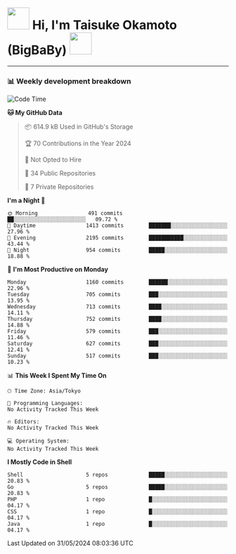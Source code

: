 <!-- Title -->
<h1>
    <img src="https://media.tenor.com/TlyRveJkgo4AAAAi/cloud-cloud-strife.gif" width="50"/> 
    Hi, I'm Taisuke Okamoto (BigBaBy) 
    <img src="https://media.tenor.com/TlyRveJkgo4AAAAi/cloud-cloud-strife.gif" width="50"/>
</h1>

---

<h3> 📊 Weekly development breakdown </h3>
<!-- waka-readme-stats -->

<!--START_SECTION:waka-->
![Code Time](http://img.shields.io/badge/Code%20Time-1%2C754%20hrs%2056%20mins-blue)

**🐱 My GitHub Data** 

> 📦 614.9 kB Used in GitHub's Storage 
 > 
> 🏆 70 Contributions in the Year 2024
 > 
> 🚫 Not Opted to Hire
 > 
> 📜 34 Public Repositories 
 > 
> 🔑 7 Private Repositories 
 > 
**I'm a Night 🦉** 

```text
🌞 Morning                491 commits         ██░░░░░░░░░░░░░░░░░░░░░░░   09.72 % 
🌆 Daytime                1413 commits        ███████░░░░░░░░░░░░░░░░░░   27.96 % 
🌃 Evening                2195 commits        ███████████░░░░░░░░░░░░░░   43.44 % 
🌙 Night                  954 commits         █████░░░░░░░░░░░░░░░░░░░░   18.88 % 
```
📅 **I'm Most Productive on Monday** 

```text
Monday                   1160 commits        ██████░░░░░░░░░░░░░░░░░░░   22.96 % 
Tuesday                  705 commits         ███░░░░░░░░░░░░░░░░░░░░░░   13.95 % 
Wednesday                713 commits         ████░░░░░░░░░░░░░░░░░░░░░   14.11 % 
Thursday                 752 commits         ████░░░░░░░░░░░░░░░░░░░░░   14.88 % 
Friday                   579 commits         ███░░░░░░░░░░░░░░░░░░░░░░   11.46 % 
Saturday                 627 commits         ███░░░░░░░░░░░░░░░░░░░░░░   12.41 % 
Sunday                   517 commits         ███░░░░░░░░░░░░░░░░░░░░░░   10.23 % 
```


📊 **This Week I Spent My Time On** 

```text
🕑︎ Time Zone: Asia/Tokyo

💬 Programming Languages: 
No Activity Tracked This Week

🔥 Editors: 
No Activity Tracked This Week

💻 Operating System: 
No Activity Tracked This Week
```

**I Mostly Code in Shell** 

```text
Shell                    5 repos             █████░░░░░░░░░░░░░░░░░░░░   20.83 % 
Go                       5 repos             █████░░░░░░░░░░░░░░░░░░░░   20.83 % 
PHP                      1 repo              █░░░░░░░░░░░░░░░░░░░░░░░░   04.17 % 
CSS                      1 repo              █░░░░░░░░░░░░░░░░░░░░░░░░   04.17 % 
Java                     1 repo              █░░░░░░░░░░░░░░░░░░░░░░░░   04.17 % 
```




 Last Updated on 31/05/2024 08:03:36 UTC
<!--END_SECTION:waka-->
